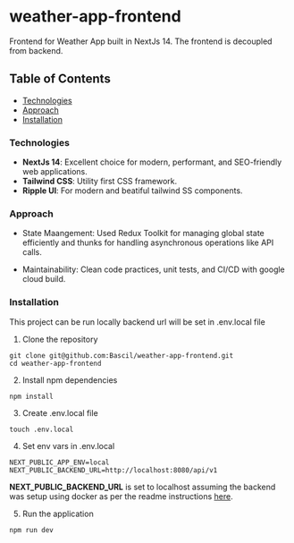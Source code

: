 # weather-app-frontend

Frontend for Weather App built in NextJs 14. The frontend is decoupled from backend.

## Table of Contents

- [Technologies](#technologies)
- [Approach](#approach)
- [Installation](#installation)

### Technologies

- **NextJs 14**: Excellent choice for modern, performant, and SEO-friendly web applications.
- **Tailwind CSS**: Utility first CSS framework.
- **Ripple UI**: For modern and beatiful tailwind SS components.

### Approach

- State Maangement: Used Redux Toolkit for managing global state efficiently and thunks for handling asynchronous operations like API calls.

- Maintainability: Clean code practices, unit tests, and CI/CD with google cloud build.

### Installation

This project can be run locally backend url will be set in .env.local file

1. Clone the repository

```
git clone git@github.com:Bascil/weather-app-frontend.git
cd weather-app-frontend
```

2. Install npm dependencies

```
npm install
```

3. Create .env.local file

```
touch .env.local
```

4. Set env vars in .env.local

```
NEXT_PUBLIC_APP_ENV=local
NEXT_PUBLIC_BACKEND_URL=http://localhost:8080/api/v1
```

**NEXT_PUBLIC_BACKEND_URL** is set to localhost assuming the backend was setup using docker as per the readme instructions [here](https://github.com/Bascil/weather-app-backend).

5. Run the application

```
npm run dev
```

